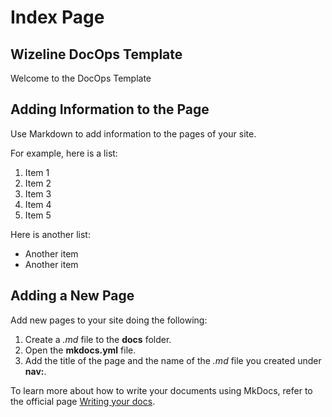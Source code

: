 # Index Page

## Wizeline DocOps Template

Welcome to the DocOps Template

## Adding Information to the Page

Use Markdown to add information to the pages of your site.

For example, here is a list:

1.  Item 1
2.  Item 2
3.  Item 3
4.  Item 4
5.  Item 5

Here is another list:

* Another item
* Another item

## Adding a New Page

Add new pages to your site doing the following:

1. Create a _.md_ file to the **docs** folder.
2. Open the **mkdocs.yml** file.
3. Add the title of the page and the name of the _.md_ file you created under **nav:**.

To learn more about how to write your documents using MkDocs, refer to the official page [Writing your docs](https://www.mkdocs.org/user-guide/writing-your-docs/).